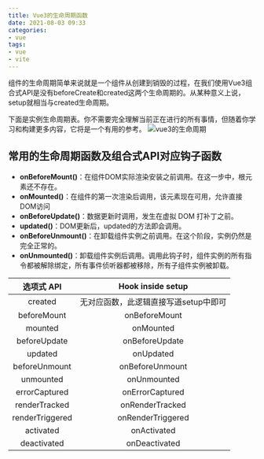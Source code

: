 ```yaml
---
title: Vue3的生命周期函数
date: 2021-08-03 09:33
categories:
- vue
tags:
- vue
- vite
---
```


组件的生命周期简单来说就是一个组件从创建到销毁的过程，在我们使用Vue3组合式API是没有beforeCreate和created这两个生命周期的。从某种意义上说，setup就相当与created生命周期。
<!-- more -->

下面是实例生命周期表。你不需要完全理解当前正在进行的所有事情，但随着你学习和构建更多内容，它将是一个有用的参考。
![vue3的生命周期](https://student-xk857.oss-cn-shanghai.aliyuncs.com/typora/2022/07/lifecycle.16e4c08e.png)


## 常用的生命周期函数及组合式API对应钩子函数
- **onBeforeMount()**：在组件DOM实际渲染安装之前调用。在这一步中，根元素还不存在。
- **onMounted()**：在组件的第一次渲染后调用，该元素现在可用，允许直接DOM访问
- **onBeforeUpdate()**：数据更新时调用，发生在虚拟 DOM 打补丁之前。
- **updated()**：DOM更新后，updated的方法即会调用。
- **onBeforeUnmount()**：在卸载组件实例之前调用。在这个阶段，实例仍然是完全正常的。
- **onUnmounted()**：卸载组件实例后调用。调用此钩子时，组件实例的所有指令都被解除绑定，所有事件侦听器都被移除，所有子组件实例被卸载。



|     选项式 API     |   Hook inside setup   |
|:---------------:|:---------------------:|
|     created     | 无对应函数，此逻辑直接写道setup中即可 |
|   beforeMount   |     onBeforeMount     |
|     mounted     |       onMounted       |
|  beforeUpdate   |    onBeforeUpdate     |
|     updated     |       onUpdated       |
|  beforeUnmount  |    onBeforeUnmount    |
|    unmounted    |      onUnmounted      |
|  errorCaptured  |    onErrorCaptured    |
|  renderTracked  |    onRenderTracked    |
| renderTriggered |   onRenderTriggered   |
|    activated    |      onActivated      |
|   deactivated   |     onDeactivated     |


